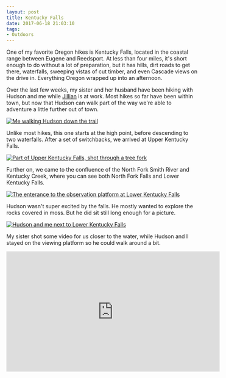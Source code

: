 ```yaml
---
layout: post 
title: Kentucky Falls
date: 2017-06-18 21:03:10
tags:
- Outdoors
---
```

One of my favorite Oregon hikes is Kentucky Falls, located in the coastal range between Eugene and Reedsport. At less than four miles, it's short enough to do without a lot of preparation, but it has hills, dirt roads to get there, waterfalls, sweeping vistas of cut timber, and even Cascade views on the drive in. Everything Oregon wrapped up into an afternoon.

Over the last few weeks, my sister and her husband have been hiking with Hudson and me while <a href="http://www.jillianschmidt.com">Jillian</a> is at work. Most hikes so far have been within town, but now that Hudson can walk part of the way we're able to adventure a little further out of town.

<a href="http://imgur.com/u1jqaOg"><img alt="Me walking Hudson down the trail" src="https://i.imgur.com/u1jqaOg.jpg"></a>

Unlike most hikes, this one starts at the high point, before descending to two waterfalls. After a set of switchbacks, we arrived at Upper Kentucky Falls.

<a href="http://imgur.com/icXms2G"><img alt="Part of Upper Kentucky Falls, shot through a tree fork" src="https://i.imgur.com/icXms2G.jpg"></a>

Further on, we came to the confluence of the North Fork Smith River and Kentucky Creek, where you can see both North Fork Falls and Lower Kentucky Falls.

<a href="http://imgur.com/u1jqaOg"><img alt="The enterance to the observation platform at Lower Kentucky Falls" src="https://i.imgur.com/u1jqaOg.jpg"></a>

Hudson wasn't super excited by the falls. He mostly wanted to explore the rocks covered in moss. But he did sit still long enough for a picture.

<a href="http://imgur.com/QPn87XK"><img alt="Hudson and me next to Lower Kentucky Falls" src="https://i.imgur.com/QPn87XK.jpg"></a>

My sister shot some video for us closer to the water, while Hudson and I stayed on the viewing platform so he could walk around a bit.

<iframe width="560" height="315" src="https://www.youtube.com/embed/mSx15-YIz4A" frameborder="0" allowfullscreen></iframe>